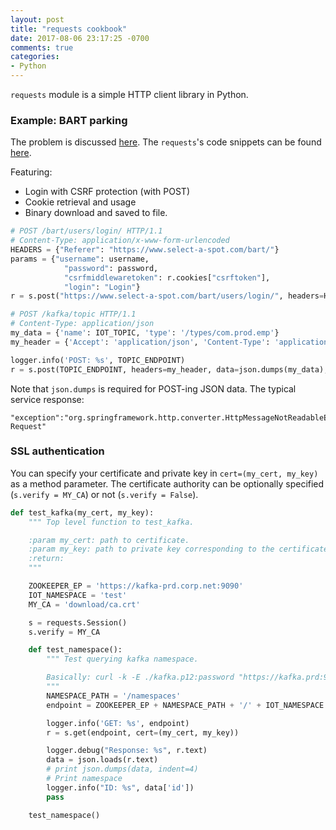 ```yaml
---
layout: post
title: "requests cookbook"
date: 2017-08-06 23:17:25 -0700
comments: true
categories: 
- Python
---
```


`requests` module is a simple HTTP client library in Python.

<!-- more -->

### Example: BART parking

The problem is discussed [here](http://tdongsi.github.io/blog/2016/10/30/automated-downloading-bart-parking-permits/).
The `requests`'s code snippets can be found [here](https://github.com/tdongsi/bart-parking/blob/develop/python/bart.py).

Featuring:

* Login with CSRF protection (with POST)
* Cookie retrieval and usage
* Binary download and saved to file.

``` python Different payload for POST
# POST /bart/users/login/ HTTP/1.1
# Content-Type: application/x-www-form-urlencoded
HEADERS = {"Referer": "https://www.select-a-spot.com/bart/"}
params = {"username": username,
            "password": password,
            "csrfmiddlewaretoken": r.cookies["csrftoken"],
            "login": "Login"}
r = s.post("https://www.select-a-spot.com/bart/users/login/", headers=HEADERS, data=params, allow_redirects=False)

# POST /kafka/topic HTTP/1.1
# Content-Type: application/json
my_data = {'name': IOT_TOPIC, 'type': '/types/com.prod.emp'}
my_header = {'Accept': 'application/json', 'Content-Type': 'application/json'}

logger.info('POST: %s', TOPIC_ENDPOINT)
r = s.post(TOPIC_ENDPOINT, headers=my_header, data=json.dumps(my_data), cert=KAFKA_CERTS)
```

Note that `json.dumps` is required for POST-ing JSON data. The typical service response:

``` plain Error message
"exception":"org.springframework.http.converter.HttpMessageNotReadableException","message":"Bad Request"
```

### SSL authentication

You can specify your certificate and private key in `cert=(my_cert, my_key)` as a method parameter.
The certificate authority can be optionally specified (`s.verify = MY_CA`) or not (`s.verify = False`).

``` python SSL authentication
def test_kafka(my_cert, my_key):
    """ Top level function to test_kafka.

    :param my_cert: path to certificate.
    :param my_key: path to private key corresponding to the certificate.
    :return:
    """

    ZOOKEEPER_EP = 'https://kafka-prd.corp.net:9090'
    IOT_NAMESPACE = 'test'
    MY_CA = 'download/ca.crt'

    s = requests.Session()
    s.verify = MY_CA

    def test_namespace():
        """ Test querying kafka namespace.

        Basically: curl -k -E ./kafka.p12:password "https://kafka.prd:9090/namespaces/test"
        """
        NAMESPACE_PATH = '/namespaces'
        endpoint = ZOOKEEPER_EP + NAMESPACE_PATH + '/' + IOT_NAMESPACE

        logger.info('GET: %s', endpoint)
        r = s.get(endpoint, cert=(my_cert, my_key))

        logger.debug("Response: %s", r.text)
        data = json.loads(r.text)
        # print json.dumps(data, indent=4)
        # Print namespace
        logger.info("ID: %s", data['id'])
        pass

    test_namespace()
```
